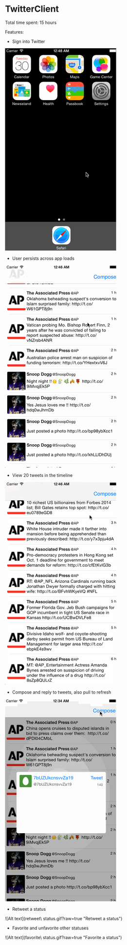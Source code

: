 TwitterClient
=============

Total time spent: 15 hours

Features:

- Sign into Twitter

![Alt text](sign-in.gif?raw=true "Sign into Twitter")

- User persists across app loads

![Alt text](persistent.gif?raw=true "Persistent user")

- View 20 tweets in the timeline

![Alt text](20tweets.gif?raw=true "View 20 tweets")

- Compose and reply to tweets, also pull to refresh

![Alt text](compose_status.gif?raw=true "Compose tweet and reply to tweet")

- Retweet a status

![Alt text](retweet\ status.gif?raw=true "Retweet a status")

- Favorite and unfavorite other statuses

![Alt text](favorite\ status.gif?raw=true "Favorite a status")
